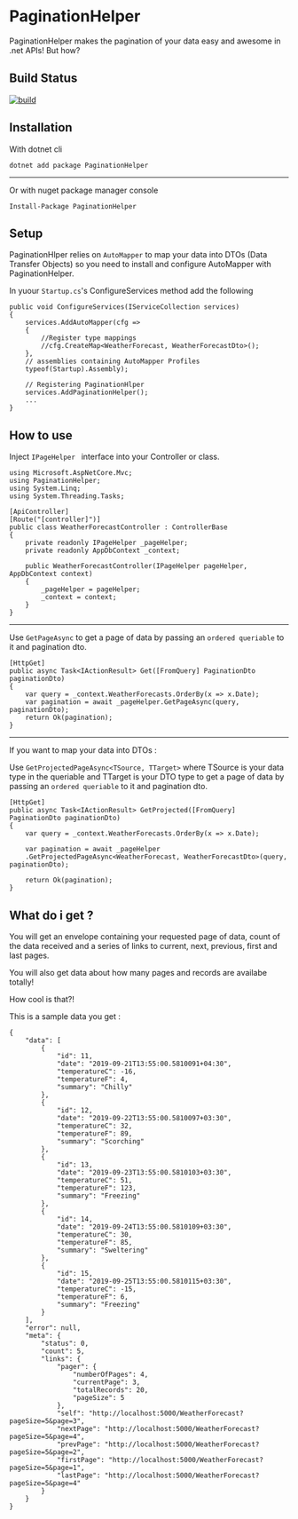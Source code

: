 # PaginationHelper

PaginationHelper makes the pagination of your data easy and awesome in .net APIs!
But how?

## Build Status

[![build](https://github.com/HesamKashefi/PaginationHelper/actions/workflows/build.yml/badge.svg)](https://github.com/HesamKashefi/PaginationHelper/actions/workflows/build.yml)

## Installation

With dotnet cli

    dotnet add package PaginationHelper
----
Or with nuget package manager console
    
    Install-Package PaginationHelper

## Setup

PaginationHlper relies on `AutoMapper` to map your data into DTOs (Data Transfer Objects) so you need to install and configure AutoMapper with PaginationHelper.

In yuour `Startup.cs`'s ConfigureServices method add the following

    public void ConfigureServices(IServiceCollection services) 
    {
        services.AddAutoMapper(cfg => 
        {
            //Register type mappings
            //cfg.CreateMap<WeatherForecast, WeatherForecastDto>(); 
        },
        // assemblies containing AutoMapper Profiles
        typeof(Startup).Assembly);

        // Registering PaginationHlper
        services.AddPaginationHelper();
        ...
    }

## How to use

Inject `IPageHelper ` interface into your Controller or class.

    using Microsoft.AspNetCore.Mvc;
    using PaginationHelper;
    using System.Linq;
    using System.Threading.Tasks;

    [ApiController]
    [Route("[controller]")]
    public class WeatherForecastController : ControllerBase
    {
        private readonly IPageHelper _pageHelper;
        private readonly AppDbContext _context;

        public WeatherForecastController(IPageHelper pageHelper, AppDbContext context)
        {
            _pageHelper = pageHelper;
            _context = context;
        }
    }
----
Use `GetPageAsync` to get a page of data by passing an `ordered queriable` to it and pagination dto.
    
    [HttpGet]
    public async Task<IActionResult> Get([FromQuery] PaginationDto paginationDto)
    {
        var query = _context.WeatherForecasts.OrderBy(x => x.Date);
        var pagination = await _pageHelper.GetPageAsync(query, paginationDto);
        return Ok(pagination);
    }

----

If you want to map your data into DTOs :

Use `GetProjectedPageAsync<TSource, TTarget>` where TSource is your data type in the queriable and TTarget is your DTO type to get a page of data by passing an `ordered queriable` to it and pagination dto.

    [HttpGet]
    public async Task<IActionResult> GetProjected([FromQuery] PaginationDto paginationDto)
    {
        var query = _context.WeatherForecasts.OrderBy(x => x.Date);

        var pagination = await _pageHelper
        .GetProjectedPageAsync<WeatherForecast, WeatherForecastDto>(query, paginationDto);

        return Ok(pagination);
    }

## What do i get ?

You will get an envelope containing your requested page of data, count of the data received and a series of links to current, next, previous, first and last pages.

You will also get data about how many pages and records are availabe totally!

How cool is that?!

This is a sample data you get :

    {
        "data": [
            {
                "id": 11,
                "date": "2019-09-21T13:55:00.5810091+04:30",
                "temperatureC": -16,
                "temperatureF": 4,
                "summary": "Chilly"
            },
            {
                "id": 12,
                "date": "2019-09-22T13:55:00.5810097+03:30",
                "temperatureC": 32,
                "temperatureF": 89,
                "summary": "Scorching"
            },
            {
                "id": 13,
                "date": "2019-09-23T13:55:00.5810103+03:30",
                "temperatureC": 51,
                "temperatureF": 123,
                "summary": "Freezing"
            },
            {
                "id": 14,
                "date": "2019-09-24T13:55:00.5810109+03:30",
                "temperatureC": 30,
                "temperatureF": 85,
                "summary": "Sweltering"
            },
            {
                "id": 15,
                "date": "2019-09-25T13:55:00.5810115+03:30",
                "temperatureC": -15,
                "temperatureF": 6,
                "summary": "Freezing"
            }
        ],
        "error": null,
        "meta": {
            "status": 0,
            "count": 5,
            "links": {
                "pager": {
                    "numberOfPages": 4,
                    "currentPage": 3,
                    "totalRecords": 20,
                    "pageSize": 5
                },
                "self": "http://localhost:5000/WeatherForecast?pageSize=5&page=3",
                "nextPage": "http://localhost:5000/WeatherForecast?pageSize=5&page=4",
                "prevPage": "http://localhost:5000/WeatherForecast?pageSize=5&page=2",
                "firstPage": "http://localhost:5000/WeatherForecast?pageSize=5&page=1",
                "lastPage": "http://localhost:5000/WeatherForecast?pageSize=5&page=4"
            }
        }
    }
